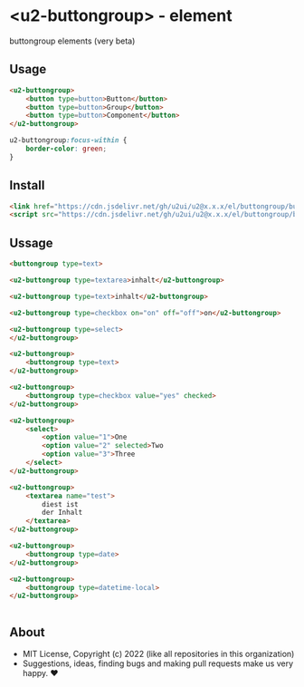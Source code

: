 # &lt;u2-buttongroup&gt; - element
buttongroup elements (very beta)

## Usage

```html
<u2-buttongroup>
    <button type=button>Button</button>
    <button type=button>Group</button>
    <button type=button>Component</button>
</u2-buttongroup>
```

```css
u2-buttongroup:focus-within {
    border-color: green;
}
```

## Install

```html
<link href="https://cdn.jsdelivr.net/gh/u2ui/u2@x.x.x/el/buttongroup/buttongroup.min.css" rel=stylesheet>
<script src="https://cdn.jsdelivr.net/gh/u2ui/u2@x.x.x/el/buttongroup/buttongroup.min.js" type=module async></script>
```

## Ussage

```html
<buttongroup type=text>

<u2-buttongroup type=textarea>inhalt</u2-buttongroup>

<u2-buttongroup type=text>inhalt</u2-buttongroup>

<u2-buttongroup type=checkbox on="on" off="off">on</u2-buttongroup>

<u2-buttongroup type=select>
</u2-buttongroup>

<u2-buttongroup>
    <buttongroup type=text>
</u2-buttongroup>

<u2-buttongroup>
    <buttongroup type=checkbox value="yes" checked>
</u2-buttongroup>

<u2-buttongroup>
    <select>
        <option value="1">One
        <option value="2" selected>Two
        <option value="3">Three
    </select>
</u2-buttongroup>

<u2-buttongroup>
    <textarea name="test">
        diest ist
        der Inhalt
    </textarea>
</u2-buttongroup>

<u2-buttongroup>
    <buttongroup type=date>
</u2-buttongroup>

<u2-buttongroup>
    <buttongroup type=datetime-local>
</u2-buttongroup>
```

```css

```

## About

- MIT License, Copyright (c) 2022 <u2> (like all repositories in this organization) <br>
- Suggestions, ideas, finding bugs and making pull requests make us very happy. ♥

